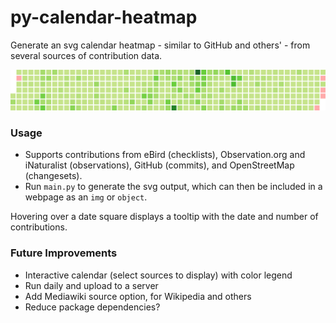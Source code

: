 # py-calendar-heatmap
Generate an svg calendar heatmap - similar to GitHub and others' - from several sources of contribution data.

![calendar](calendar.svg)

### Usage
- Supports contributions from eBird (checklists), Observation.org and iNaturalist (observations), GitHub (commits), and OpenStreetMap (changesets).
- Run `main.py` to generate the svg output, which can then be included in a webpage as an `img` or `object`.

Hovering over a date square displays a tooltip with the date and number of contributions.

### Future Improvements
- Interactive calendar (select sources to display) with color legend
- Run daily and upload to a server
- Add Mediawiki source option, for Wikipedia and others
- Reduce package dependencies?
